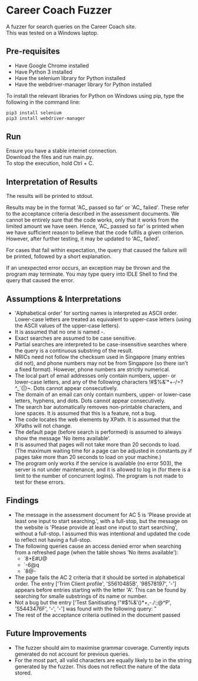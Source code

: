 # Career Coach Fuzzer
A fuzzer for search queries on the Career Coach site.  
This was tested on a Windows laptop.
## Pre-requisites
* Have Google Chrome installed
* Have Python 3 installed
* Have the selenium library for Python installed
* Have the webdriver-manager library for Python installed

To install the relevant libraries for Python on Windows using pip, type the following in the command line:
```bash
pip3 install selenium
pip3 install webdriver-manager
```
## Run
Ensure you have a stable internet connection.  
Download the files and run main.py.  
To stop the execution, hold Ctrl + C.
## Interpretation of Results
The results will be printed to stdout.  

Results may be in the format 'AC_ passed so far' or 'AC_ failed'. These refer to the acceptance criteria described in the assessment documents. We cannot be entirely sure that the code works, only that it works from the limited amount we have seen. Hence, 'AC_ passed so far' is printed when we have sufficient reason to believe that the code fulfils a given criterion. However, after further testing, it may be updated to 'AC_ failed'.  

For cases that fail within expectation, the query that caused the failure will be printed, followed by a short explanation.  

If an unexpected error occurs, an exception may be thrown and the program may terminate. You may type query into IDLE Shell to find the query that caused the error.
## Assumptions & Interpretations
* 'Alphabetical order' for sorting names is interpreted as ASCII order. Lower-case letters are treated as equivalent to upper-case letters (using the ASCII values of the upper-case letters).
* It is assumed that no one is named -.
* Exact searches are assumed to be case sensitive.
* Partial searches are interpreted to be case-insensitive searches where the query is a continuous substring of the result.
* NRICs need not follow the checksum used in Singapore (many entries did not), and phone numbers may not be from Singapore (so there isn't a fixed format). However, phone numbers are strictly numerical.
* The local part of email addresses only contain numbers, upper- or lower-case letters, and any of the following characters !#$%&'*+-/=?^_`{|}~. Dots cannot appear consecutively.
* The domain of an email can only contain numbers, upper- or lower-case letters, hyphens, and dots. Dots cannot appear consecutively.
* The search bar automatically removes non-printable characters, and lone spaces. It is assumed that this is a feature, not a bug.
* The code locates the web elements by XPath. It is assumed that the XPaths will not change.
* The default page (before search is performed) is assumed to always show the message 'No items available'.
* It is assumed that pages will not take more than 20 seconds to load. (The maximum waiting time for a page can be adjusted in constants.py if pages take more than 20 seconds to load on your machine.)
* The program only works if the service is available (no error 503), the server is not under maintenance, and it is allowed to log in (for there is a limit to the number of concurrent logins). The program is not made to test for these errors.
## Findings
* The message in the assessment document for AC 5 is 'Please provide at least one input to start searching.', with a full-stop, but the message on the website is 'Please provide at least one input to start searching', without a full-stop. I assumed this was intentional and updated the code to reflect not having a full-stop.
* The following queries cause an access denied error when searching from a refreshed page (when the table shows 'No items available'):
  * `8+E#U@
  * `-6@q
  * `8@-
* The page fails the AC 2 criteria that it should be sorted in alphabetical order. The entry ['Trim Client profile', 'S5610485B', '98578197', '-'] appears before entries starting with the letter 'A'. This can be found by searching for smalle substrings of its name or number.
* Not a bug but the entry ['Test Sanitisating !"#$%&'()*+,-./:;@^P', 'S5443476F', '-', '-'] was found with the following query: "
* The rest of the acceptance criteria outlined in the document passed 
## Future Improvements
* The fuzzer should aim to maximise grammar coverage. Currently inputs generated do not account for previous queries.
* For the most part, all valid characters are equally likely to be in the string generated by the fuzzer. This does not reflect the nature of the data stored.
